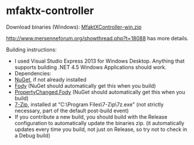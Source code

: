 mfaktx-controller
=================
Download binaries (Windows): <a href="https://github.com/Mini-Geek/mfaktx-controller/blob/master/MfaktXController-win.zip?raw=true">MfaktXController-win.zip</a>

http://www.mersenneforum.org/showthread.php?t=18088 has more details.

Building instructions:
 - I used Visual Studio Express 2013 for Windows Desktop. Anything that supports building .NET 4.5 Windows Applications should work.
 - Dependencies:
  - <a href="http://visualstudiogallery.msdn.microsoft.com/27077b70-9dad-4c64-adcf-c7cf6bc9970c">NuGet</a>, if not already installed
  - <a href="https://nuget.org/packages/Fody/">Fody</a> (NuGet should automatically get this when you build)
  - <a href="https://nuget.org/packages/PropertyChanged.Fody">PropertyChanged.Fody</a> (NuGet should automatically get this when you build)
  - <a href="http://www.7-zip.org/download.html">7-Zip</a>, installed at "C:\Program Files\7-Zip\7z.exe" (not strictly necessary, part of the default post-build event)
 - If you contribute a new build, you should build with the Release configuration to automatically update the binaries zip. (it automatically updates every time you build, not just on Release, so try not to check in a Debug build)
